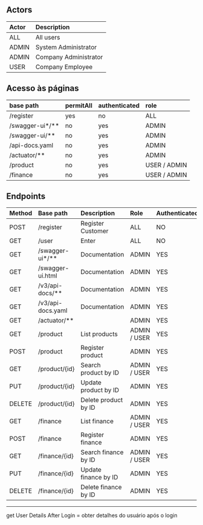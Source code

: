 ## Actors

| Actor | Description           |
|:------|:----------------------|
| ALL   | All users             |
| ADMIN | System Administrator  |
| ADMIN | Company Administrator |
| USER  | Company Employee      |

## Acesso às páginas

| base path       | permitAll | authenticated | role         |
|:----------------|:----------|:--------------|:-------------|
| /register       | yes       | no            | ALL          |
| /swagger-ui*/** | no        | yes           | ADMIN        |
| /swagger-ui/**  | no        | yes           | ADMIN        |
| /api-docs.yaml  | no        | yes           | ADMIN        |
| /actuator/**    | no        | yes           | ADMIN        |
| /product        | no        | yes           | USER / ADMIN |
| /finance        | no        | yes           | USER / ADMIN |

## Endpoints

| Method | Base path         | Description          | Role         | Authenticated |
|:-------|:------------------|:---------------------|:-------------|:--------------|
| POST   | /register         | Register Customer    | ALL          | NO            |
| GET    | /user             | Enter                | ALL          | NO            |
| GET    | /swagger-ui*/**   | Documentation        | ADMIN        | YES           |
| GET    | /swagger-ui.html  | Documentation        | ADMIN        | YES           |
| GET    | /v3/api-docs/**   | Documentation        | ADMIN        | YES           |
| GET    | /v3/api-docs.yaml | Documentation        | ADMIN        | YES           |
| GET    | /actuator/**      |                      | ADMIN        | YES           |
| GET    | /product          | List products        | ADMIN / USER | YES           |
| POST   | /product          | Register product     | ADMIN        | YES           |
| GET    | /product/{id}     | Search product by ID | ADMIN / USER | YES           |
| PUT    | /product/{id}     | Update product by ID | ADMIN        | YES           |
| DELETE | /product/{id}     | Delete product by ID | ADMIN        | YES           |
| GET    | /finance          | List finance         | ADMIN / USER | YES           |
| POST   | /finance          | Register finance     | ADMIN        | YES           |
| GET    | /finance/{id}     | Search finance by ID | ADMIN / USER | YES           |
| PUT    | /finance/{id}     | Update finance by ID | ADMIN        | YES           |
| DELETE | /finance/{id}     | Delete finance by ID | ADMIN        | YES           |

---

get User Details After Login = obter detalhes do usuário após o login